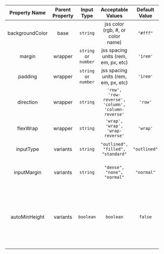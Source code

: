 
| Property Name | Parent Property | Input Type | Acceptable Values | Default Value | Notes |
|:--:|:--:|:--:|:--:|:--:|:---:|
| backgroundColor | base | ```string``` | jss color (rgb, #, or color name) | ```"#fff"``` | container background color |
| margin | wrapper | ```string``` or ```number``` | jss spacing units (rem, em, px, etc) | ```'1rem'``` | container margin |
| padding | wrapper | ```string``` or ```number``` | jss spacing units (rem, em, px, etc) | ```'1rem'``` | container padding |
| direction | wrapper | ```string``` | ```'row', 'row-reverse', 'column', 'column-reverse'``` | ```'row'``` | ```'flex-direction'``` style property |
| flexWrap | wrapper | ```string``` | ```'wrap', 'wrap', 'wrap-reverse'``` | ```'wrap'``` | ```'flex-wrap'``` style property |
| inputType | variants | ```string``` | ```"outlined", "filled", "standard"``` | ```"outlined"``` | template design for input boxes |
| inputMargin | variants | ```string``` | ```"dense", "none", "normal"``` | ```"normal"``` | template padding & margins for input boxes |  
| autoMinHeight | variants | ```boolean``` | ```boolean``` | ```false``` | ```true``` will maintain a static margin on each input box that will not grow with validation errors | 